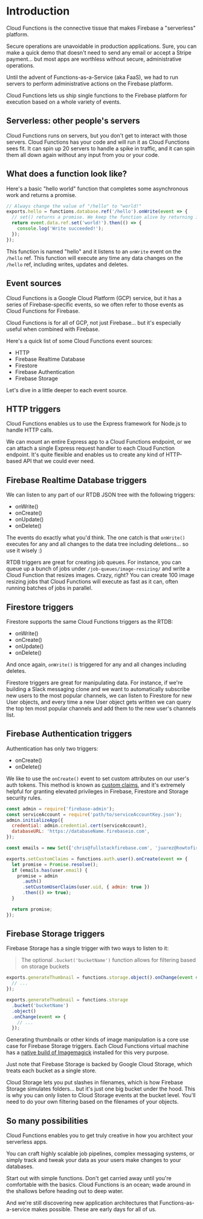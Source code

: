 # Introduction

Cloud Functions is the connective tissue that makes Firebase a "serverless" platform.

Secure operations are unavoidable in production applications. Sure, you can make a quick demo that doesn't need to send any email or accept a Stripe payment... but most apps are worthless without secure, administrative operations.

Until the advent of Functions-as-a-Service \(aka FaaS\), we had to run servers to perform administrative actions on the Firebase platform.

Cloud Functions lets us ship single functions to the Firebase platform for execution based on a whole variety of events.

## Serverless: other people's servers

Cloud Functions runs on servers, but you don't get to interact with those servers. Cloud Functions has your code and will run it as Cloud Functions sees fit. It can spin up 20 servers to handle a spike in traffic, and it can spin them all down again without any input from you or your code.

## What does a function look like?

Here's a basic "hello world" function that completes some asynchronous work and returns a promise.

```javascript
// Always change the value of "/hello" to "world!"
exports.hello = functions.database.ref('/hello').onWrite(event => {
  // set() returns a promise. We keep the function alive by returning it.
  return event.data.ref.set('world!').then(() => {
    console.log('Write succeeded!');
  });
});
```

This function is named "hello" and it listens to an `onWrite` event on the `/hello` ref. This function will execute any time any data changes on the `/hello` ref, including writes, updates and deletes.

## Event sources

Cloud Functions is a Google Cloud Platform \(GCP\) service, but it has a series of Firebase-specific events, so we often refer to those events as Cloud Functions for Firebase.

Cloud Functions is for all of GCP, not just Firebase... but it's especially useful when combined with Firebase.

Here's a quick list of some Cloud Functions event sources:

* HTTP
* Firebase Realtime Database
* Firestore
* Firebase Authentication
* Firebase Storage

Let's dive in a little deeper to each event source.

## HTTP triggers

Cloud Functions enables us to use the Express framework for Node.js to handle HTTP calls.

We can mount an entire Express app to a Cloud Functions endpoint, or we can attach a single Express request handler to each Cloud Function endpoint. It's quite flexible and enables us to create any kind of HTTP-based API that we could ever need.

## Firebase Realtime Database triggers

We can listen to any part of our RTDB JSON tree with the following triggers:

* onWrite\(\)
* onCreate\(\)
* onUpdate\(\)
* onDelete\(\)

The events do exactly what you'd think. The one catch is that `onWrite()` executes for any and all changes to the data tree including deletions... so use it wisely :\)

RTDB triggers are great for creating job queues. For instance, you can queue up a bunch of jobs under `/job-queues/image-resizing/` and write a Cloud Function that resizes images. Crazy, right? You can create 100 image resizing jobs that Cloud Functions will execute as fast as it can, often running batches of jobs in parallel.

## Firestore triggers

Firestore supports the same Cloud Functions triggers as the RTDB:

* onWrite\(\)
* onCreate\(\)
* onUpdate\(\)
* onDelete\(\)

And once again, `onWrite()` is triggered for any and all changes including deletes.

Firestore triggers are great for manipulating data. For instance, if we're building a Slack messaging clone and we want to automatically subscribe new users to the most popular channels, we can listen to Firestore for new User objects, and every time a new User object gets written we can query the top ten most popular channels and add them to the new user's channels list.

## Firebase Authentication triggers

Authentication has only two triggers:

* onCreate\(\)
* onDelete\(\)

We like to use the `onCreate()` event to set custom attributes on our user's auth tokens. This method is known as [custom claims](https://firebase.google.com/docs/auth/admin/custom-claims), and it's extremely helpful for granting elevated privileges in Firebase, Firestore and Storage security rules.

```javascript
const admin = require('firebase-admin');
const serviceAccount = require('path/to/serviceAccountKey.json');
admin.initializeApp({
  credential: admin.credential.cert(serviceAccount),
  databaseURL: 'https://databaseName.firebaseio.com',
});

const emails = new Set(['chris@fullstackfirebase.com', 'juarez@howtofirebase.com']);

exports.setCustomClaims = functions.auth.user().onCreate(event => {
  let promise = Promise.resolve();
  if (emails.has(user.email) {
    promise = admin
      .auth()
      .setCustomUserClaims(user.uid, { admin: true })
      .then(() => true);
  }

  return promise;
});
```

## Firebase Storage triggers

Firebase Storage has a single trigger with two ways to listen to it:

> The optional `.bucket('bucketName')` function allows for filtering based on storage buckets

```javascript
exports.generateThumbnail = functions.storage.object().onChange(event => {
  // ...
});

exports.generateThumbnail = functions.storage
  .bucket('bucketName')
  .object()
  .onChange(event => {
    // ...
  });
```

Generating thumbnails or other kinds of image manipulation is a core use case for Firebase Storage triggers. Each Cloud Functions virtual machine has a [native build of Imagemagick](https://cloud.google.com/functions/docs/tutorials/imagemagick) installed for this very purpose.

Just note that Firebase Storage is backed by Google Cloud Storage, which treats each bucket as a single store.

Cloud Storage lets you put slashes in filenames, which is how Firebase Storage simulates folders... but it's just one big bucket under the hood. This is why you can only listen to Cloud Storage events at the bucket level. You'll need to do your own filtering based on the filenames of your objects.

## So many possibilities

Cloud Functions enables you to get truly creative in how you architect your serverless apps.

You can craft highly scalable job pipelines, complex messaging systems, or simply track and tweak your data as your users make changes to your databases.

Start out with simple functions. Don't get carried away until you're comfortable with the basics. Cloud Functions is an ocean; wade around in the shallows before heading out to deep water.

And we're still discovering new application architectures that Functions-as-a-service makes possible. These are early days for all of us.


